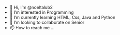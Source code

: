 - 👋 Hi, I’m @noeltalub2
- 👀 I’m interested in Programming
- 🌱 I’m currently learning HTML, Css, Java and Python
- 💞️ I’m looking to collaborate on Senior
- 📫 How to reach me ...

<!---
noeltalub2/noeltalub2 is a ✨ special ✨ repository because its `README.md` (this file) appears on your GitHub profile.
You can click the Preview link to take a look at your changes.
--->
